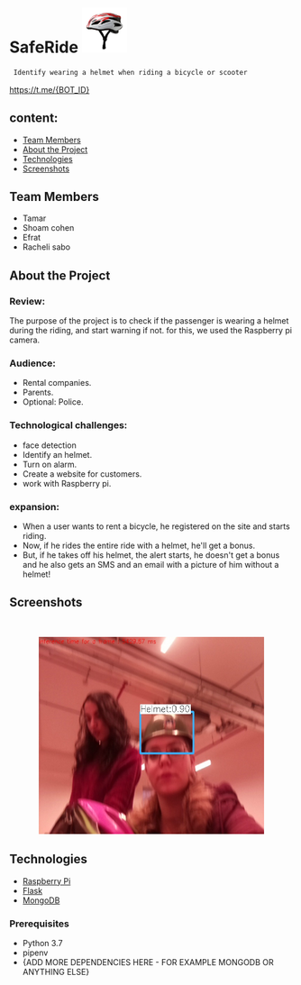 
# SafeRide   <img src="front_end/images/1.jpg" alt="Logo" width="80" height="80">
```sh
 Identify wearing a helmet when riding a bicycle or scooter
```
<https://t.me/{BOT_ID}>


## content:

* [Team Members](#members)
* [About the Project](#about-the-project)
* [Technologies](#Technologies)
* [Screenshots](#Screenshots)

## Team Members
* Tamar
* Shoam cohen
* Efrat
* Racheli sabo


## About the Project
### Review:
The purpose of the project is to check if the passenger is wearing a helmet during the riding, and start warning if not.
for this, we used the Raspberry pi camera.

### Audience:
* Rental companies.
* Parents.
* Optional: Police.

### Technological challenges:
* face detection
* Identify an helmet.
* Turn on alarm.
* Create a website for customers.
* work with Raspberry pi.

### expansion:
- When a user wants to rent a bicycle, he registered on the site and starts riding.
- Now, if he rides the entire ride with a helmet, he'll get a bonus.
- But, if he takes off his helmet, the alert starts, he doesn't get a bonus and he also gets an SMS and an email
with a picture of him without a helmet!


## Screenshots


<br />
<p align="center">
    <img src="front_end/images/image.jpg"  alt="Logo" width="400" height="350">
</p>

## Technologies
* [Raspberry Pi](https://en.wikipedia.org/wiki/Raspberry_Pi)
* [Flask](http://flask.palletsprojects.com/en/1.1.x/)
* [MongoDB](https://www.mongodb.com/)


### Prerequisites
* Python 3.7
* pipenv
* {ADD MORE DEPENDENCIES HERE - FOR EXAMPLE MONGODB OR ANYTHING ELSE}



